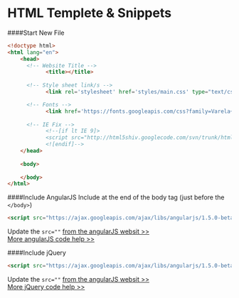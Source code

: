 <!--
GitHub Markdown System:
https://help.github.com/articles/markdown-basics/
https://guides.github.com/features/mastering-markdown/
-->

# HTML Templete & Snippets

####Start New File
```HTML
<!doctype html>
<html lang="en">
	<head>
	  <!-- Website Title -->
			<title></title>
		
	  <!-- Style sheet link/s -->
			<link rel='stylesheet' href='styles/main.css' type="text/css">

	  <!-- Fonts -->
			<link href='https://fonts.googleapis.com/css?family=Varela+Round' rel='stylesheet' type='text/css'>
		
	  <!-- IE Fix -->	
			<!--[if lt IE 9]>
			<script src="http://html5shiv.googlecode.com/svn/trunk/html5.js"></script>
			<![endif]-->
	</head>
	
	<body>
		
	</body>
</html>
```

####Include AngularJS
Include at the end of the body tag (just before the ```</body>```)
```HTML
<script src="https://ajax.googleapis.com/ajax/libs/angularjs/1.5.0-beta.2/angular.min.js"></script>        
```
Update the ```src=""``` [from the angularJS websit >>](https://angularjs.org/)<br/>
[More angularJS code help >>](https://github.com/bappygolder/HTML_Gold/blob/master/ANGULAR.md)

####Include jQuery
```HTML
<script src="https://ajax.googleapis.com/ajax/libs/angularjs/1.5.0-beta.2/angular.min.js"></script>        
```
Update the ```src=""``` [from the angularJS websit >>](https://angularjs.org/)<br/>
[More jQuery code help >>](https://github.com/bappygolder/HTML_Gold/blob/master/jquery.md)

<!--
New sections:
####Start New File
```HTML
```
-->